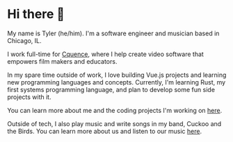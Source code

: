 # Hi there 👋

My name is Tyler (he/him). I'm a software engineer and musician based in Chicago, IL.

I work full-time for [Cquence](https://www.cquence.app), where I help create video software that empowers film makers and educators.

In my spare time outside of work, I love building Vue.js projects and learning new programming languages and concepts. Currently, I'm learning Rust, my first systems programming language, and plan to develop some fun side projects with it.

You can learn more about me and the coding projects I'm working on [here](https://www.tylerearls.com).

Outside of tech, I also play music and write songs in my band, Cuckoo and the Birds. You can learn more about us and listen to our music [here](https://www.cuckooandthebirds.com).
